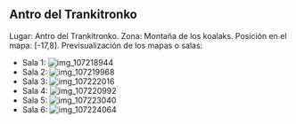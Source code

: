 ## Antro del Trankitronko
Lugar: Antro del Trankitronko.
Zona: Montaña de los koalaks.
Posición en el mapa: [-17,8].
Previsualización de los mapas o salas:
- Sala 1: ![img_107218944](https://media.discordapp.net/attachments/1115311447145193482/1115319439659896852/107218944.jpg)
- Sala 2: ![img_107219968](https://media.discordapp.net/attachments/1115311447145193482/1115319441014657066/107219968.jpg)
- Sala 3: ![img_107222016](https://media.discordapp.net/attachments/1115311447145193482/1115319443858403459/107222016.jpg)
- Sala 4: ![img_107220992](https://media.discordapp.net/attachments/1115311447145193482/1115319442470084660/107220992.jpg)
- Sala 5: ![img_107223040](https://media.discordapp.net/attachments/1115311447145193482/1115319467577196554/107223040.jpg)
- Sala 6: ![img_107224064](https://media.discordapp.net/attachments/1115311447145193482/1115319470790025336/107224064.jpg)
